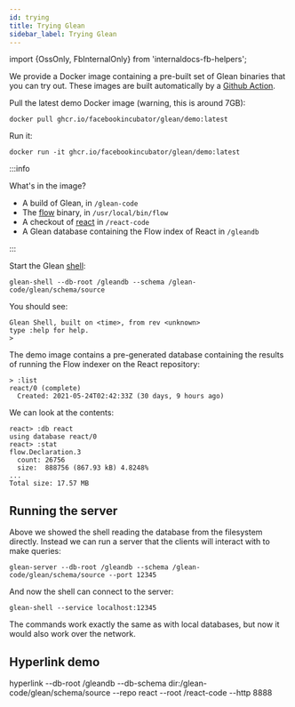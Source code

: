 ```yaml
---
id: trying
title: Trying Glean
sidebar_label: Trying Glean
---
```


import {OssOnly, FbInternalOnly} from 'internaldocs-fb-helpers';

We provide a Docker image containing a pre-built set of Glean binaries
that you can try out.  These images are built automatically by a
[Github Action](https://github.com/facebookincubator/Glean/blob/master/.github/workflows/glean-docker.yml).

Pull the latest demo Docker image (warning, this is around 7GB):

```
docker pull ghcr.io/facebookincubator/glean/demo:latest
```

Run it:

```
docker run -it ghcr.io/facebookincubator/glean/demo:latest
```

:::info

What's in the image?

* A build of Glean, in `/glean-code`
* The [flow](https://github.com/facebook/flow/) binary, in `/usr/local/bin/flow`
* A checkout of [react](https://github.com/facebook/react/) in `/react-code`
* A Glean database containing the Flow index of React in `/gleandb`

:::

Start the Glean [shell](shell):

```
glean-shell --db-root /gleandb --schema /glean-code/glean/schema/source
```

You should see:

```
Glean Shell, built on <time>, from rev <unknown>
type :help for help.
>
```

The demo image contains a pre-generated database containing the
results of running the Flow indexer on the React repository:

```
> :list
react/0 (complete)
  Created: 2021-05-24T02:42:33Z (30 days, 9 hours ago)
```

We can look at the contents:

```
react> :db react
using database react/0
react> :stat
flow.Declaration.3
  count: 26756
  size:  888756 (867.93 kB) 4.8248%
...
Total size: 17.57 MB
```

## Running the server

Above we showed the shell reading the database from the filesystem
directly. Instead we can run a server that the clients will interact
with to make queries:

```
glean-server --db-root /gleandb --schema /glean-code/glean/schema/source --port 12345
```

And now the shell can connect to the server:

```
glean-shell --service localhost:12345
```

The commands work exactly the same as with local databases, but now it
would also work over the network.

## Hyperlink demo
hyperlink --db-root /gleandb --db-schema dir:/glean-code/glean/schema/source --repo react --root /react-code --http 8888
